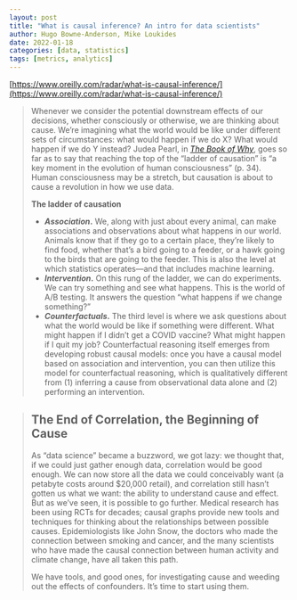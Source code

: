 ```yaml
---
layout: post
title: "What is causal inference? An intro for data scientists"
author: Hugo Bowne-Anderson, Mike Loukides
date: 2022-01-18
categories: [data, statistics]
tags: [metrics, analytics]
---
```


[https://www.oreilly.com/radar/what-is-causal-inference/](https://www.oreilly.com/radar/what-is-causal-inference/)

> Whenever we consider the potential downstream effects of our decisions, whether consciously or otherwise, we are thinking about cause. We’re imagining what the world would be like under different sets of circumstances: what would happen if we do X? What would happen if we do Y instead? Judea Pearl, in [*The Book of Why*](https://oreil.ly/9Pn1N), goes so far as to say that reaching the top of the “ladder of causation” is “a key moment in the evolution of human consciousness” (p. 34). Human consciousness may be a stretch, but causation is about to cause a revolution in how we use data.
>
> **The ladder of causation**
>
> * ***Association*.** We, along with just about every animal, can make associations and observations about what happens in our world. Animals know that if they go to a certain place, they’re likely to find food, whether that’s a bird going to a feeder, or a hawk going to the birds that are going to the feeder. This is also the level at which statistics operates—and that includes machine learning.
> * ***Intervention*.** On this rung of the ladder, we can do experiments. We can try something and see what happens. This is the world of A/B testing. It answers the question “what happens if we change something?”
> * ***Counterfactuals*.** The third level is where we ask questions about what the world would be like if something were different. What might happen if I didn’t get a COVID vaccine? What might happen if I quit my job? Counterfactual reasoning itself emerges from developing robust causal models: once you have a causal model based on association and intervention, you can then utilize this model for counterfactual reasoning, which is qualitatively different from (1) inferring a cause from observational data alone and (2) performing an intervention.

> ## The End of Correlation, the Beginning of Cause
>
> As “data science” became a buzzword, we got lazy: we thought that, if we could just gather enough data, correlation would be good enough. We can now store all the data we could conceivably want (a petabyte costs around $20,000 retail), and correlation still hasn’t gotten us what we want: the ability to understand cause and effect. But as we’ve seen, it is possible to go further. Medical research has been using RCTs for decades; causal graphs provide new tools and techniques for thinking about the relationships between possible causes. Epidemiologists like John Snow, the doctors who made the connection between smoking and cancer, and the many scientists who have made the causal connection between human activity and climate change, have all taken this path.
>
> We have tools, and good ones, for investigating cause and weeding out the effects of confounders. It’s time to start using them.
